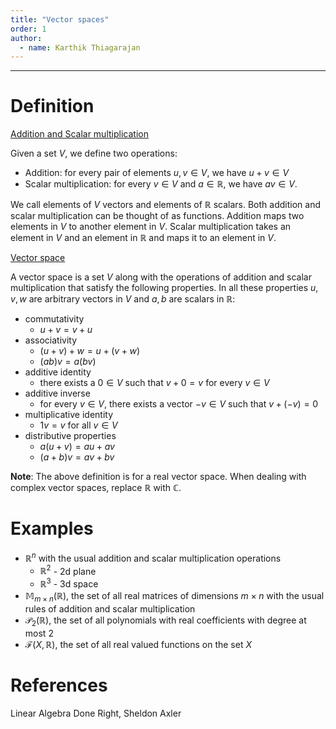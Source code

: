 ```yaml
---
title: "Vector spaces"
order: 1
author:
  - name: Karthik Thiagarajan
---
```


<hr>

# Definition

<u>Addition and Scalar multiplication</u>

Given a set $V$, we define two operations:

- Addition: for every pair of elements $u, v \in V$, we have  $u + v \in V$
- Scalar multiplication: for every $v \in V$ and $a \in \mathbb{R}$, we have $av \in V$.

We call elements of $V$ vectors and elements of $\mathbb{R}$ scalars. Both addition and scalar multiplication can be thought of as functions. Addition maps two elements in $V$ to another element in $V$. Scalar multiplication takes an element in $V$ and an element in $\mathbb{R}$ and maps it to an element in $V$.

<u>Vector space</u> 

A vector space is a set $V$ along with the operations of addition and scalar multiplication that satisfy the following properties. In all these properties $u, v, w$ are arbitrary vectors in $V$ and $a, b$ are scalars in $\mathbb{R}$:

- commutativity
  - $u + v = v + u$
- associativity
  - $(u + v) + w = u + (v + w)$
  - $(ab)v = a(bv)$
- additive identity
  - there exists a $0 \in V$ such that $v + 0 = v$ for every $v \in V$
- additive inverse
  - for every $v \in V$, there exists a vector $-v \in V$ such that $v + (-v) = 0$
- multiplicative identity
  - $1v = v$ for all $v \in V$
- distributive properties
  - $a(u + v) = au + av$
  - $(a + b)v = av + bv$



**Note**: The above definition is for a real vector space. When dealing with complex vector spaces, replace $\mathbb{R}$ with $\mathbb{C}$.



# Examples

- $\mathbb{R}^{n}$ with the usual addition and scalar multiplication operations
  - $\mathbb{R}^{2}$ - 2d plane
  - $\mathbb{R}^3$ - 3d space
- $\mathbb{M}_{m \times n}(\mathbb{R})$, the set of all real matrices of dimensions $m \times n$ with the usual rules of addition and scalar multiplication
- $\mathcal{P}_2(\mathbb{R})$, the set of all polynomials with real coefficients with degree at most $2$
- $\mathcal{F}(X, \mathbb{R})$, the set of all real valued functions on the set $X$



# References

Linear Algebra Done Right, Sheldon Axler







